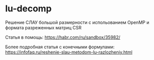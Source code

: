# lu-decomp
Решение СЛАУ большой размерности с испольованием OpenMP и формата разреженных матриц CSR

Статья в помощь: https://habr.com/ru/sandbox/35982/

Более подробная статья с конечными формулами: https://infofaq.ru/reshenie-slau-metodom-lu-razlozheniy.html
